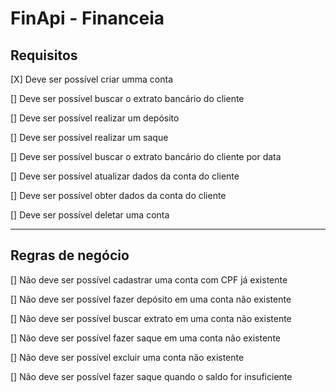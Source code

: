 # FinApi - Financeia

## Requisitos
[X] Deve ser possível criar umma conta

[] Deve ser possível buscar o extrato bancário do cliente
  
[] Deve ser possível realizar um depósito
  
[] Deve ser possível realizar um saque
  
[] Deve ser possível buscar o extrato bancário do cliente por data
  
[] Deve ser possível atualizar dados da conta do cliente
  
[] Deve ser possível obter dados da conta do cliente
  
[] Deve ser possível deletar uma conta

<hr>

## Regras de negócio
[] Não deve ser possível cadastrar uma conta com CPF já existente

[] Não deve ser possível fazer depósito em uma conta não existente

[] Não deve ser possível buscar extrato em uma conta não existente

[] Não deve ser possível fazer saque em uma conta não existente

[] Não deve ser possível excluir uma conta não existente

[] Não deve ser possível fazer saque quando o saldo for insuficiente